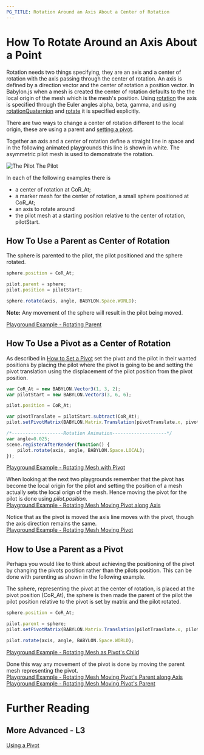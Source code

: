 ```yaml
---
PG_TITLE: Rotation Around an Axis About a Center of Rotation
---
```


# How To Rotate Around an Axis About a Point

Rotation needs two things specifying, they are an axis and a center of rotation with the axis passing through the center of rotation. An axis is defined by a direction vector and the center of rotation a position vector. In Babylon.js when a mesh is created the center of rotation defaults to the the local origin of the mesh which is the mesh's position. Using [rotation](/babylon101/Position#rotation) the axis is specified through the Euler angles alpha, beta, gamma, and using [rotationQuaternion](/features/Position,_Rotation,_Scaling#rotationquaternion) and [rotate](/features/Position,_Rotation,_Scaling#rotate) it is specified explicitly. 

There are two ways to change a center of rotation different to the local origin, these are using a parent and [setting a pivot](/How_To/Pivots).

Together an axis and a center of rotation define a straight line in space and in the following animated playgrounds this line is shown in white. The asymmetric pilot mesh is used to demonstrate the rotation.

![The Pilot](/img/how_to/Mesh/pilot.jpg)
The Pilot


In each of the following examples there is

* a center of rotation at CoR_At;
* a marker mesh for the center of rotation, a small sphere positioned at CoR_At;
* an axis to rotate around
* the pilot mesh at a starting position relative to the center of rotation, pilotStart.

## How To Use a Parent as Center of Rotation

The sphere is parented to the pilot, the pilot positioned and the sphere rotated.

```javascript
sphere.position = CoR_At;

pilot.parent = sphere;
pilot.position = pilotStart;

sphere.rotate(axis, angle, BABYLON.Space.WORLD);
```

**Note:** Any movement of the sphere will result in the pilot being moved.

[Playground Example - Rotating Parent](https://www.babylonjs-playground.com/#1JLGFP#31)

## How To Use a Pivot as a Center of Rotation

As described in [How to Set a Pivot](/How_To/Pivots#how-to-set-mesh-and-pivot-position-at-the-same-time) set the pivot and the pilot in their wanted positions by placing the pilot where the pivot is going to be and setting the pivot translation using the displacement of the pilot position from the pivot position.

```javascript
var CoR_At = new BABYLON.Vector3(1, 3, 2);
var pilotStart = new BABYLON.Vector3(3, 6, 6);

pilot.position = CoR_At; 

var pivotTranslate = pilotStart.subtract(CoR_At);
pilot.setPivotMatrix(BABYLON.Matrix.Translation(pivotTranslate.x, pivotTranslate.y, pivotTranslate.z));
```

```javascript	
/*-------------------Rotation Animation--------------------*/
var angle=0.025;   
scene.registerAfterRender(function() {
    pilot.rotate(axis, angle, BABYLON.Space.LOCAL);  
});
```
[Playground Example - Rotating Mesh with Pivot](https://www.babylonjs-playground.com/#C12LH3)

When looking at the next two playgrounds remember that the pivot has become the local origin for the pilot and setting the position of a mesh actually sets the local orign of the mesh. Hence moving the pivot for the pilot is done using _pilot.position_.  
[Playground Example - Rotating Mesh Moving Pivot along Axis](https://www.babylonjs-playground.com/#C12LH3#1)

Notice that as the pivot is moved the axis line moves with the pivot, though the axis direction remains the same.  
[Playground Example - Rotating Mesh Moving Pivot](https://www.babylonjs-playground.com/#C12LH3#2)

## How to Use a Parent as a Pivot

Perhaps you would like to think about achieving the positioning of the pivot by changing the pivots position rather than the pilots position. This can be done with parenting as shown in the following example.

The sphere, representing the pivot at the center of rotation, is placed at the pivot position (CoR_At), the sphere is then made the parent of the pilot the pilot position relative to the pivot is set by matrix and the pilot rotated.

```javascript
sphere.position = CoR_At;

pilot.parent = sphere;
pilot.setPivotMatrix(BABYLON.Matrix.Translation(pilotTranslate.x, pilotTranslate.y, pilotTranslate.z));

pilot.rotate(axis, angle, BABYLON.Space.WORLD);
```

[Playground Example - Rotating Mesh as Pivot's Child](https://www.babylonjs-playground.com/#1JLGFP#33)

Done this way any movement of the pivot is done by moving the parent mesh representing the pivot.  
[Playground Example - Rotating Mesh Moving Pivot's Parent along Axis](https://www.babylonjs-playground.com/#1JLGFP#34)
[Playground Example - Rotating Mesh Moving Pivot's Parent](https://www.babylonjs-playground.com/#1JLGFP#35)

# Further Reading

## More Advanced - L3

[Using a Pivot](/How_To/Pivots)





